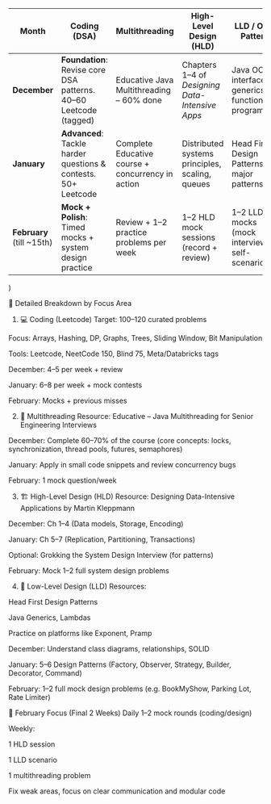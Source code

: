 | Month                      | Coding (DSA)                                                      | Multithreading                                    | High-Level Design (HLD)                         | LLD / OOP / Patterns                                   |
| -------------------------- | ----------------------------------------------------------------- | ------------------------------------------------- | ----------------------------------------------- | ------------------------------------------------------ |
| **December**               | **Foundation**: Revise core DSA patterns. 40–60 Leetcode (tagged) | Educative Java Multithreading – 60% done          | Chapters 1–4 of *Designing Data-Intensive Apps* | Java OOP, interfaces, generics, functional programming |
| **January**                | **Advanced**: Tackle harder questions & contests. 50+ Leetcode    | Complete Educative course + concurrency in action | Distributed systems principles, scaling, queues | Head First Design Patterns – 6 major patterns          |
| **February** (till \~15th) | **Mock + Polish**: Timed mocks + system design practice           | Review + 1–2 practice problems per week           | 1–2 HLD mock sessions (record + review)         | 1–2 LLD mocks (mock interviews or self-scenarios)      |
)

📘 Detailed Breakdown by Focus Area
1. 💻 Coding (Leetcode)
Target: 100–120 curated problems

Focus: Arrays, Hashing, DP, Graphs, Trees, Sliding Window, Bit Manipulation

Tools: Leetcode, NeetCode 150, Blind 75, Meta/Databricks tags

December: 4–5 per week + review

January: 6–8 per week + mock contests

February: Mocks + previous misses

2. 🔄 Multithreading
Resource: Educative – Java Multithreading for Senior Engineering Interviews

December: Complete 60–70% of the course (core concepts: locks, synchronization, thread pools, futures, semaphores)

January: Apply in small code snippets and review concurrency bugs

February: 1 mock question/week

3. 🏗️ High-Level Design (HLD)
Resource: Designing Data-Intensive Applications by Martin Kleppmann

December: Ch 1–4 (Data models, Storage, Encoding)

January: Ch 5–7 (Replication, Partitioning, Transactions)

Optional: Grokking the System Design Interview (for patterns)

February: Mock 1–2 full system design problems

4. 🔧 Low-Level Design (LLD)
Resources:

Head First Design Patterns

Java Generics, Lambdas

Practice on platforms like Exponent, Pramp

December: Understand class diagrams, relationships, SOLID

January: 5–6 Design Patterns (Factory, Observer, Strategy, Builder, Decorator, Command)

February: 1–2 full mock design problems (e.g. BookMyShow, Parking Lot, Rate Limiter)

🎯 February Focus (Final 2 Weeks)
Daily 1–2 mock rounds (coding/design)

Weekly:

1 HLD session

1 LLD scenario

1 multithreading problem

Fix weak areas, focus on clear communication and modular code

